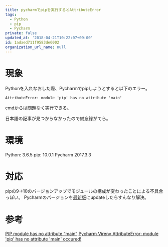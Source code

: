 ```yaml
---
title: pycharmでpipを実行するとAttributeError
tags:
  - Python
  - pip
  - Pycharm
private: false
updated_at: '2018-04-21T10:22:07+09:00'
id: 1adaed711f9583de6002
organization_url_name: null
---
```

# 現象
Pythonを入れなおした際、Pycharmでpipしようとすると以下のエラー。

```
AttributeError: module 'pip' has no attribute 'main'
```
cmdからは問題なく実行できる。


日本語の記事が見つからなかったので備忘録がてら。

# 環境
Python: 3.6.5
pip: 10.0.1
Pycharm 2017.3.3

# 対応
pipの9→10のバージョンアップでモジュールの構成が変わったことによる不具合っぽい。
Pycharmのバージョンを[最新版](https://www.jetbrains.com/pycharm/download/#section=windows)にupdateしたらすんなり解決。

# 参考
[PIP module has no attribute “main”](https://stackoverflow.com/questions/43398961/pip-module-has-no-attribute-main)
[Pycharm Virenv AttributeError: module 'pip' has no attribute 'main' occured!](https://intellij-support.jetbrains.com/hc/en-us/community/posts/360000168364-Pycharm-Virenv-AttributeError-module-pip-has-no-attribute-main-occured-)
